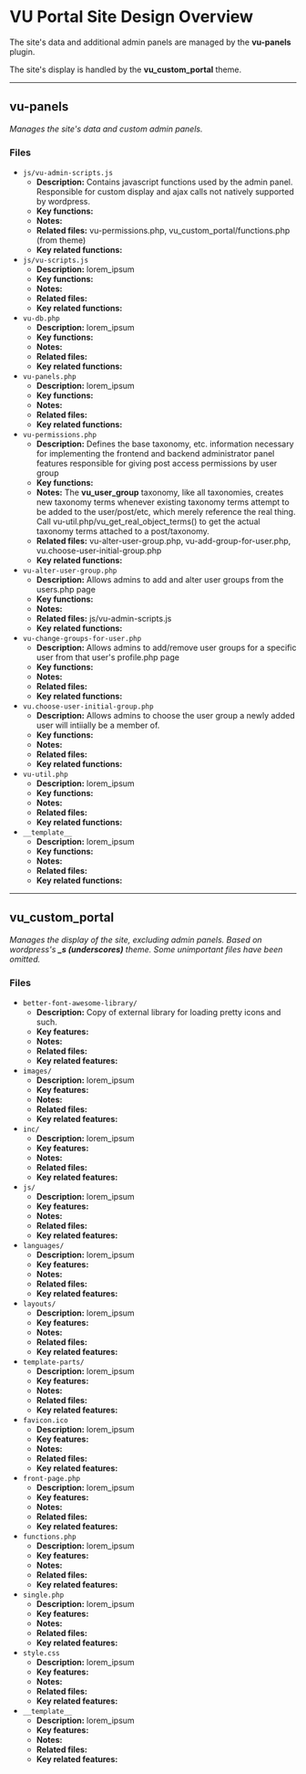 # VU Portal Site Design Overview

The site's data and additional admin panels are managed by the **vu-panels** plugin.

The site's display is handled by the **vu_custom_portal** theme.

---

## vu-panels
*Manages the site's data and custom admin panels.*
### Files
- `js/vu-admin-scripts.js`
    - **Description:** Contains javascript functions used by the admin panel. Responsible for custom display and ajax calls not natively supported by wordpress.
    - **Key functions:** 
    - **Notes:** 
    - **Related files:** vu-permissions.php, vu_custom_portal/functions.php (from theme)
    - **Key related functions:** 
- `js/vu-scripts.js`
    - **Description:** lorem_ipsum
    - **Key functions:** 
    - **Notes:** 
    - **Related files:** 
    - **Key related functions:** 
- `vu-db.php`
    - **Description:** lorem_ipsum
    - **Key functions:** 
    - **Notes:** 
    - **Related files:** 
    - **Key related functions:** 
- `vu-panels.php`
    - **Description:** lorem_ipsum
    - **Key functions:** 
    - **Notes:** 
    - **Related files:** 
    - **Key related functions:** 
- `vu-permissions.php`
    - **Description:** Defines the base taxonomy, etc. information necessary for implementing the frontend and backend administrator panel features responsible for giving post access permissions by user group
    - **Key functions:** 
    - **Notes:** The **vu_user_group** taxonomy, like all taxonomies, creates new taxonomy terms whenever existing taxonomy terms attempt to be added to the user/post/etc, which merely reference the real thing. Call vu-util.php/vu_get_real_object_terms() to get the actual taxonomy terms attached to a post/taxonomy.
    - **Related files:** vu-alter-user-group.php, vu-add-group-for-user.php, vu.choose-user-initial-group.php
    - **Key related functions:** 
- `vu-alter-user-group.php`
    - **Description:** Allows admins to add and alter user groups from the users.php page
    - **Key functions:** 
    - **Notes:** 
    - **Related files:** js/vu-admin-scripts.js
    - **Key related functions:** 
- `vu-change-groups-for-user.php`
    - **Description:** Allows admins to add/remove user groups for a specific user from that user's profile.php page
    - **Key functions:** 
    - **Notes:** 
    - **Related files:** 
    - **Key related functions:** 
- `vu.choose-user-initial-group.php`
    - **Description:** Allows admins to choose the user group a newly added user will intiially be a member of.
    - **Key functions:** 
    - **Notes:** 
    - **Related files:** 
    - **Key related functions:** 
- `vu-util.php`
    - **Description:** lorem_ipsum
    - **Key functions:** 
    - **Notes:** 
    - **Related files:** 
    - **Key related functions:** 
- `__template__`
    - **Description:** lorem_ipsum
    - **Key functions:** 
    - **Notes:** 
    - **Related files:** 
    - **Key related functions:** 

---
## vu_custom_portal
*Manages the display of the site, excluding admin panels. Based on wordpress's **_s (underscores)** theme. Some unimportant files have been omitted.*
### Files
- `better-font-awesome-library/`
    - **Description:** Copy of external library for loading pretty icons and such.
    - **Key features:** 
    - **Notes:** 
    - **Related files:** 
    - **Key related features:** 
- `images/`
    - **Description:** lorem_ipsum
    - **Key features:** 
    - **Notes:** 
    - **Related files:** 
    - **Key related features:** 
- `inc/`
    - **Description:** lorem_ipsum
    - **Key features:** 
    - **Notes:** 
    - **Related files:** 
    - **Key related features:** 
- `js/`
    - **Description:** lorem_ipsum
    - **Key features:** 
    - **Notes:** 
    - **Related files:** 
    - **Key related features:** 
- `languages/`
    - **Description:** lorem_ipsum
    - **Key features:** 
    - **Notes:** 
    - **Related files:** 
    - **Key related features:** 
- `layouts/`
    - **Description:** lorem_ipsum
    - **Key features:** 
    - **Notes:** 
    - **Related files:** 
    - **Key related features:** 
- `template-parts/`
    - **Description:** lorem_ipsum
    - **Key features:** 
    - **Notes:** 
    - **Related files:** 
    - **Key related features:** 
- `favicon.ico`
    - **Description:** lorem_ipsum
    - **Key features:** 
    - **Notes:** 
    - **Related files:** 
    - **Key related features:** 
- `front-page.php`
    - **Description:** lorem_ipsum
    - **Key features:** 
    - **Notes:** 
    - **Related files:** 
    - **Key related features:** 
- `functions.php`
    - **Description:** lorem_ipsum
    - **Key features:** 
    - **Notes:** 
    - **Related files:** 
    - **Key related features:** 
- `single.php`
    - **Description:** lorem_ipsum
    - **Key features:** 
    - **Notes:** 
    - **Related files:** 
    - **Key related features:** 
- `style.css`
    - **Description:** lorem_ipsum
    - **Key features:** 
    - **Notes:** 
    - **Related files:** 
    - **Key related features:** 
- `__template__`
    - **Description:** lorem_ipsum
    - **Key features:** 
    - **Notes:** 
    - **Related files:** 
    - **Key related features:** 
